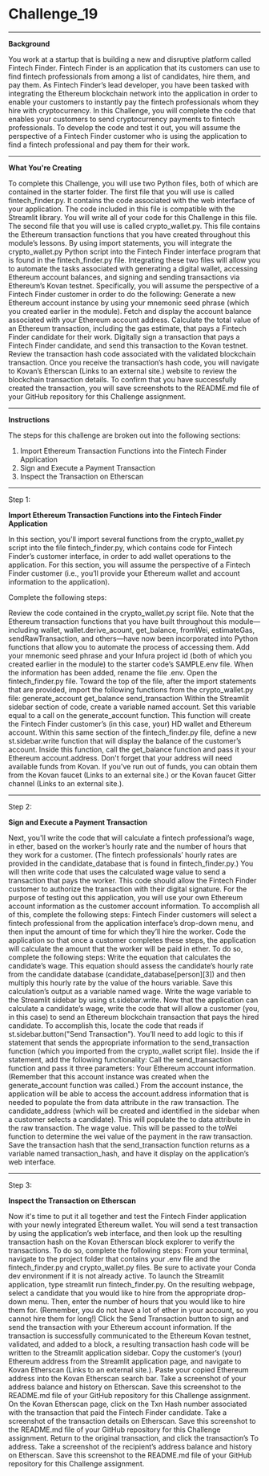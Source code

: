 # Challenge_19

***
**Background**

You work at a startup that is building a new and disruptive platform called Fintech Finder. Fintech Finder is an application that its customers can use to find fintech professionals from among a list of candidates, hire them, and pay them. As Fintech Finder’s lead developer, you have been tasked with integrating the Ethereum blockchain network into the application in order to enable your customers to instantly pay the fintech professionals whom they hire with cryptocurrency. In this Challenge, you will complete the code that enables your customers to send cryptocurrency payments to fintech professionals. To develop the code and test it out, you will assume the perspective of a Fintech Finder customer who is using the application to find a fintech professional and pay them for their work.

***
**What You're Creating**

To complete this Challenge, you will use two Python files, both of which are contained in the starter folder. The first file that you will use is called fintech_finder.py. It contains the code associated with the web interface of your application. The code included in this file is compatible with the Streamlit library. You will write all of your code for this Challenge in this file. The second file that you will use is called crypto_wallet.py. This file contains the Ethereum transaction functions that you have created throughout this module’s lessons. By using import statements, you will integrate the crypto_wallet.py Python script into the Fintech Finder interface program that is found in the fintech_finder.py file. Integrating these two files will allow you to automate the tasks associated with generating a digital wallet, accessing Ethereum account balances, and signing and sending transactions via Ethereum’s Kovan testnet.
Specifically, you will assume the perspective of a Fintech Finder customer in order to do the following:
Generate a new Ethereum account instance by using your mnemonic seed phrase (which you created earlier in the module).
Fetch and display the account balance associated with your Ethereum account address.
Calculate the total value of an Ethereum transaction, including the gas estimate, that pays a Fintech Finder candidate for their work.
Digitally sign a transaction that pays a Fintech Finder candidate, and send this transaction to the Kovan testnet.
Review the transaction hash code associated with the validated blockchain transaction.
Once you receive the transaction’s hash code, you will navigate to Kovan’s Etherscan (Links to an external site.) website to review the blockchain transaction details. To confirm that you have successfully created the transaction, you will save screenshots to the README.md file of your GitHub repository for this Challenge assignment.

***

**Instructions**

The steps for this challenge are broken out into the following sections:

1. Import Ethereum Transaction Functions into the Fintech Finder Application
2. Sign and Execute a Payment Transaction
3. Inspect the Transaction on Etherscan

***

Step 1: 

**Import Ethereum Transaction Functions into the Fintech Finder Application**


In this section, you'll import several functions from the crypto_wallet.py script into the file fintech_finder.py, which contains code for Fintech Finder’s customer interface, in order to add wallet operations to the application. For this section, you will assume the perspective of a Fintech Finder customer (i.e., you’ll provide your Ethereum wallet and account information to the application).

Complete the following steps:

Review the code contained in the crypto_wallet.py script file. Note that the Ethereum transaction functions that you have built throughout this module—including wallet, wallet.derive_acount, get_balance, fromWei, estimateGas, sendRawTransaction, and others—have now been incorporated into Python functions that allow you to automate the process of accessing them. Add your mnemonic seed phrase and your Infura project id (both of which you created earlier in the module) to the starter code’s SAMPLE.env file. When the information has been added, rename the file .env. Open the fintech_finder.py file. Toward the top of the file, after the import statements that are provided, import the following functions from the crypto_wallet.py file:
generate_account
get_balance
send_transaction
Within the Streamlit sidebar section of code, create a variable named account. Set this variable equal to a call on the generate_account function. This function will create the Fintech Finder customer’s (in this case, your) HD wallet and Ethereum account. Within this same section of the fintech_finder.py file, define a new st.sidebar.write function that will display the balance of the customer’s account. Inside this function, call the get_balance function and pass it your Ethereum account.address. Don't forget that your address will need available funds from Kovan.  If you've run out of funds, you can obtain them from the Kovan faucet (Links to an external site.) or the Kovan faucet Gitter channel (Links to an external site.).

***

Step 2: 

**Sign and Execute a Payment Transaction**

Next, you'll write the code that will calculate a fintech professional’s wage, in ether, based on the worker’s hourly rate and the number of hours that they work for a customer. (The fintech professionals’ hourly rates are provided in the candidate_database that is found in fintech_finder.py.) You will then write code that uses the calculated wage value to send a transaction that pays the worker. This code should allow the Fintech Finder customer to authorize the transaction with their digital signature. For the purpose of testing out this application, you will use your own Ethereum account information as the customer account information. To accomplish all of this, complete the following steps: Fintech Finder customers will select a fintech professional from the application interface’s drop-down menu, and then input the amount of time for which they’ll hire the worker. Code the application so that once a customer completes these steps, the application will calculate the amount that the worker will be paid in ether. To do so, complete the following steps:
Write the equation that calculates the candidate’s wage. This equation should assess the candidate’s hourly rate from the candidate database (candidate_database[person][3]) and then multiply this hourly rate by the value of the hours variable. Save this calculation’s output as a variable named wage.
Write the wage variable to the Streamlit sidebar by using st.sidebar.write.
Now that the application can calculate a candidate’s wage, write the code that will allow a customer (you, in this case) to send an Ethereum blockchain transaction that pays the hired candidate. To accomplish this, locate the code that reads if st.sidebar.button("Send Transaction"). You’ll need to add logic to this if statement that sends the appropriate information to the send_transaction function (which you imported from the crypto_wallet script file). Inside the if statement, add the following functionality:
Call the send_transaction function and pass it three parameters:
Your Ethereum account information. (Remember that this account instance was created when the generate_account function was called.) From the account instance, the application will be able to access the account.address information that is needed to populate the from data attribute in the raw transaction.
The candidate_address (which will be created and identified in the sidebar when a customer selects a candidate). This will populate the to data attribute in the raw transaction.
The wage value. This will be passed to the toWei function to determine the wei value of the payment in the raw transaction.
Save the transaction hash that the send_transaction function returns as a variable named transaction_hash, and have it display on the application’s web interface.
***

Step 3:

**Inspect the Transaction on Etherscan**

Now it's time to put it all together and test the Fintech Finder application with your newly integrated Ethereum wallet. You will send a test transaction by using the application’s web interface, and then look up the resulting transaction hash on the Kovan Etherscan block explorer to verify the transactions. To do so, complete the following steps: From your terminal, navigate to the project folder that contains your .env file and the fintech_finder.py and crypto_wallet.py files. Be sure to activate your Conda dev environment if it is not already active.
To launch the Streamlit application, type streamlit run fintech_finder.py.
On the resulting webpage, select a candidate that you would like to hire from the appropriate drop-down menu. Then, enter the number of hours that you would like to hire them for. (Remember, you do not have a lot of ether in your account, so you cannot hire them for long!)
Click the Send Transaction button to sign and send the transaction with your Ethereum account information. If the transaction is successfully communicated to the Ethereum Kovan testnet, validated, and added to a block, a resulting transaction hash code will be written to the Streamlit application sidebar.
Copy the customer’s (your) Ethereum address from the Streamlit application page, and navigate to Kovan Etherscan (Links to an external site.). Paste your copied Ethereum address into the Kovan Etherscan search bar.
Take a screenshot of your address balance and history on Etherscan. Save this screenshot to the README.md file of your GitHub repository for this Challenge assignment.
On the Kovan Etherscan page, click on the Txn Hash number associated with the transaction that paid the Fintech Finder candidate.
Take a screenshot of the transaction details on Etherscan. Save this screenshot to the README.md file of your GitHub repository for this Challenge assignment.
Return to the original transaction, and click the transaction’s To address.
Take a screenshot of the recipient’s address balance and history on Etherscan. Save this screenshot to the README.md file of your GitHub repository for this Challenge assignment.
